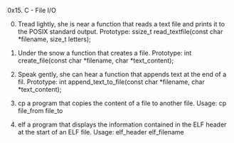0x15. C - File I/O

0. Tread lightly, she is near
 a function that reads a text file and prints it to the POSIX standard output.
Prototype: ssize_t read_textfile(const char *filename, size_t letters);

1. Under the snow
 a function that creates a file.
Prototype: int create_file(const char *filename, char *text_content);

2. Speak gently, she can hear
 a function that appends text at the end of a fil.
Prototype: int append_text_to_file(const char *filename, char *text_content);

3. cp
a program that copies the content of a file to another file.
Usage: cp file_from file_to

4. elf
 a program that displays the information contained in the ELF header at the start of an ELF file.
Usage: elf_header elf_filename
